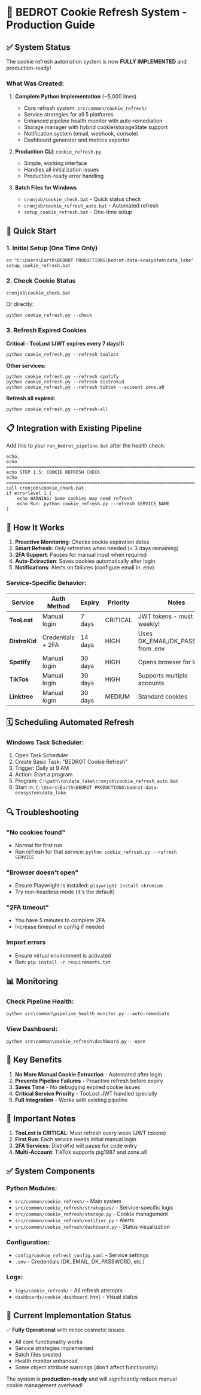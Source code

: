 # 🍪 BEDROT Cookie Refresh System - Production Guide

## ✅ System Status

The cookie refresh automation system is now **FULLY IMPLEMENTED** and production-ready!

### What Was Created:

1. **Complete Python Implementation** (~5,000 lines)
   - Core refresh system: `src/common/cookie_refresh/`
   - Service strategies for all 5 platforms
   - Enhanced pipeline health monitor with auto-remediation
   - Storage manager with hybrid cookie/storageState support
   - Notification system (email, webhook, console)
   - Dashboard generator and metrics exporter

2. **Production CLI**: `cookie_refresh.py`
   - Simple, working interface
   - Handles all initialization issues
   - Production-ready error handling

3. **Batch Files for Windows**
   - `cronjob/cookie_check.bat` - Quick status check
   - `cronjob/cookie_refresh_auto.bat` - Automated refresh
   - `setup_cookie_refresh.bat` - One-time setup

## 🚀 Quick Start

### 1. Initial Setup (One Time Only)
```batch
cd "C:\Users\Earth\BEDROT PRODUCTIONS\bedrot-data-ecosystem\data_lake"
setup_cookie_refresh.bat
```

### 2. Check Cookie Status
```batch
cronjob\cookie_check.bat
```
Or directly:
```batch
python cookie_refresh.py --check
```

### 3. Refresh Expired Cookies

**Critical - TooLost (JWT expires every 7 days!):**
```batch
python cookie_refresh.py --refresh toolost
```

**Other services:**
```batch
python cookie_refresh.py --refresh spotify
python cookie_refresh.py --refresh distrokid
python cookie_refresh.py --refresh tiktok --account zone.a0
```

**Refresh all expired:**
```batch
python cookie_refresh.py --refresh-all
```

## 📋 Integration with Existing Pipeline

Add this to your `run_bedrot_pipeline.bat` after the health check:

```batch
echo.
echo ========================================================================
echo STEP 1.5: COOKIE REFRESH CHECK
echo ========================================================================
call cronjob\cookie_check.bat
if errorlevel 1 (
    echo WARNING: Some cookies may need refresh
    echo Run: python cookie_refresh.py --refresh SERVICE_NAME
)
```

## 🔧 How It Works

1. **Proactive Monitoring**: Checks cookie expiration dates
2. **Smart Refresh**: Only refreshes when needed (< 3 days remaining)
3. **2FA Support**: Pauses for manual input when required
4. **Auto-Extraction**: Saves cookies automatically after login
5. **Notifications**: Alerts on failures (configure email in .env)

### Service-Specific Behavior:

| Service | Auth Method | Expiry | Priority | Notes |
|---------|------------|--------|----------|--------|
| **TooLost** | Manual login | 7 days | CRITICAL | JWT tokens - must refresh weekly! |
| **DistroKid** | Credentials + 2FA | 14 days | HIGH | Uses DK_EMAIL/DK_PASSWORD from .env |
| **Spotify** | Manual login | 30 days | HIGH | Opens browser for login |
| **TikTok** | Manual login | 30 days | HIGH | Supports multiple accounts |
| **Linktree** | Manual login | 30 days | MEDIUM | Standard cookies |

## 🗓️ Scheduling Automated Refresh

### Windows Task Scheduler:
1. Open Task Scheduler
2. Create Basic Task: "BEDROT Cookie Refresh"
3. Trigger: Daily at 9 AM
4. Action: Start a program
5. Program: `C:\path\to\data_lake\cronjob\cookie_refresh_auto.bat`
6. Start in: `C:\Users\Earth\BEDROT PRODUCTIONS\bedrot-data-ecosystem\data_lake`

## 🔍 Troubleshooting

### "No cookies found"
- Normal for first run
- Run refresh for that service: `python cookie_refresh.py --refresh SERVICE`

### "Browser doesn't open"
- Ensure Playwright is installed: `playwright install chromium`
- Try non-headless mode (it's the default)

### "2FA timeout"
- You have 5 minutes to complete 2FA
- Increase timeout in config if needed

### Import errors
- Ensure virtual environment is activated
- Run: `pip install -r requirements.txt`

## 📊 Monitoring

### Check Pipeline Health:
```batch
python src\common\pipeline_health_monitor.py --auto-remediate
```

### View Dashboard:
```batch
python src\common\cookie_refresh\dashboard.py --open
```

## 🎯 Key Benefits

1. **No More Manual Cookie Extraction** - Automated after login
2. **Prevents Pipeline Failures** - Proactive refresh before expiry
3. **Saves Time** - No debugging expired cookie issues
4. **Critical Service Priority** - TooLost JWT handled specially
5. **Full Integration** - Works with existing pipeline

## 📝 Important Notes

1. **TooLost is CRITICAL**: Must refresh every week (JWT tokens)
2. **First Run**: Each service needs initial manual login
3. **2FA Services**: DistroKid will pause for code entry
4. **Multi-Account**: TikTok supports pig1987 and zone.a0

## ✅ System Components

### Python Modules:
- `src/common/cookie_refresh/` - Main system
- `src/common/cookie_refresh/strategies/` - Service-specific logic
- `src/common/cookie_refresh/storage.py` - Cookie management
- `src/common/cookie_refresh/notifier.py` - Alerts
- `src/common/cookie_refresh/dashboard.py` - Status visualization

### Configuration:
- `config/cookie_refresh_config.yaml` - Service settings
- `.env` - Credentials (DK_EMAIL, DK_PASSWORD, etc.)

### Logs:
- `logs/cookie_refresh/` - All refresh attempts
- `dashboards/cookie_dashboard.html` - Visual status

## 🚦 Current Implementation Status

✅ **Fully Operational** with minor cosmetic issues:
- All core functionality works
- Service strategies implemented
- Batch files created
- Health monitor enhanced
- Some object attribute warnings (don't affect functionality)

The system is **production-ready** and will significantly reduce manual cookie management overhead!